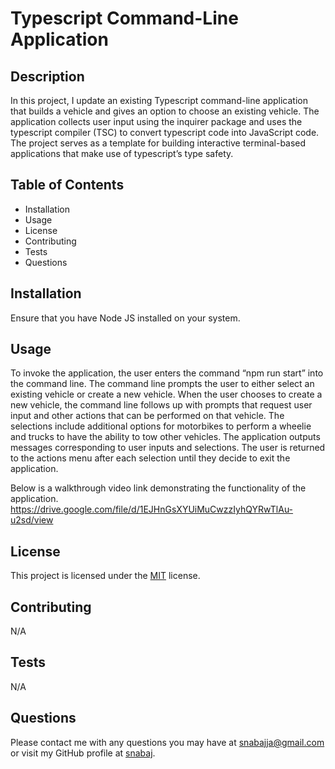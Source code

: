 # Typescript Command-Line Application

## Description

In this project, I update an existing Typescript command-line application that builds a vehicle and gives an option to choose an existing vehicle. The application collects user input using the inquirer package and uses the typescript compiler (TSC) to convert typescript code into JavaScript code. The project serves as a template for building interactive terminal-based applications that make use of typescript’s type safety.

## Table of Contents
- Installation
- Usage
- License
- Contributing
- Tests
- Questions

## Installation

Ensure that you have Node JS installed on your system.

## Usage
To invoke the application, the user enters the command “npm run start” into the command line. The command line prompts the user to either select an existing vehicle or create a new vehicle. When the user chooses to create a new vehicle, the command line follows up with prompts that request user input and other actions that can be performed on that vehicle. The selections include additional options for motorbikes to perform a wheelie and trucks to have the ability to tow other vehicles. The application outputs messages corresponding to user inputs and selections. The user is returned to the actions menu after each selection until they decide to exit the application.

Below is a walkthrough video link demonstrating the functionality of the application.
https://drive.google.com/file/d/1EJHnGsXYUiMuCwzzIyhQYRwTlAu-u2sd/view

## License
This project is licensed under the [MIT](https://opensource.org/licenses/MIT) license.

## Contributing

N/A

## Tests

N/A

## Questions
Please contact me with any questions you may have at [snabajja@gmail.com](mailto:snabajja@gmail.com) or visit my GitHub profile at [snabaj](https://github.com/snabaj).

